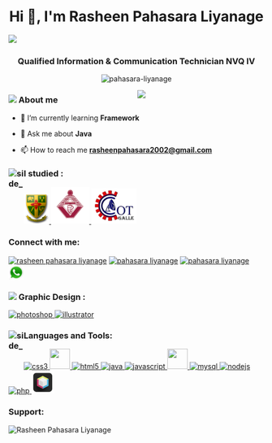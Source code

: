 <h1 align="center">Hi 👋, I'm Rasheen Pahasara Liyanage</h1> 

<img src="https://user-images.githubusercontent.com/73097560/115834477-dbab4500-a447-11eb-908a-139a6edaec5c.gif">         

<h3 align="center">Qualified Information & Communication Technician NVQ IV</h3>




<p align="center">  <img src="https://komarev.com/ghpvc/?username=pahasara-liyanage&label=Profile%20views&color=0e75b6&style=flat" alt="pahasara-liyanage" /> </p>

<picture> <img align="right" src="https://github.com/7oSkaaa/7oSkaaa/blob/main/Images/Right_Side.gif?raw=true" width = 250px></picture>
<h3><picture><img src = "https://github.com/7oSkaaa/7oSkaaa/blob/main/Images/about_me.gif?raw=true" width =30px></picture>  About me </h3>

- 🌱 I’m currently learning **Framework**

- 💬 Ask me about **Java**

- 📫 How to reach me **rasheenpahasara2002@gmail.com**

<h3 align="left"> 
<img align="left" width=30px height=40px alt="side_sticker" src="https://media.giphy.com/media/TEnXkcsHrP4YedChhA/giphy.gif" /> I studied :</h3>
<p align="left"> 
<a href="https://en.wikipedia.org/wiki/St._Aloysius%27_College,_Galle" target="_blank" rel="noreferrer"> <img src="https://github.com/Senuda-Adihetty/skill-icons/blob/main/Aloysius%20logoi.png" alt="Aloy" width="50" height="60"/> </a> <a href="https://course.vta.lk/" target="_blank" rel="noreferrer"> <img src="https://github.com/Senuda-Adihetty/skill-icons/blob/main/VTA.png" alt="VTA" width="75" height="72"/> </a> <a href="https://course.vta.lk/" target="_blank" rel="noreferrer"> <img src="https://github.com/Senuda-Adihetty/skill-icons/blob/main/COT%20Galle.png" alt="COT" width="90" height="70"/> </a>
</p>

<h3 align="left">Connect with me:</h3>
<p align="left">
<a href="https://linkedin.com/in/rasheen pahasara liyanage" target="blank"><img align="center" src="https://raw.githubusercontent.com/rahuldkjain/github-profile-readme-generator/master/src/images/icons/Social/linked-in-alt.svg" alt="rasheen pahasara liyanage" height="30" width="40" /></a>
<a href="https://fb.com/pahasara liyanage" target="blank"><img align="center" src="https://raw.githubusercontent.com/rahuldkjain/github-profile-readme-generator/master/src/images/icons/Social/facebook.svg" alt="pahasara liyanage" height="30" width="40" /></a>
<a href="https://instagram.com/pahasara liyanage" target="blank"><img align="center" src="https://raw.githubusercontent.com/rahuldkjain/github-profile-readme-generator/master/src/images/icons/Social/instagram.svg" alt="pahasara liyanage" height="30" width="40" /></a>
<a href="https://wa.me/94768401477" target="blank"><img align="center" src="https://github.com/Senuda-Adihetty/skill-icons/blob/main/icons/WhatsApp.png" alt="stylish_monster429" height="30" width="30" /></a>
</p>

<h3 align="left"><img src='https://github.com/7oSkaaa/7oSkaaa/blob/main/Images/Front_End.gif' width="40px"> Graphic Design :</h3>
<p align="left">
  <a href="https://www.photoshop.com/en" target="_blank" rel="noreferrer"> <img src="https://github.com/Scar1109/skill-icons/blob/main/icons/Photoshop.svg" alt="photoshop" width="40" height="40"/> </a>
  <a href="https://www.adobe.com/in/products/illustrator.html" target="_blank" rel="noreferrer"> <img src="https://github.com/Scar1109/skill-icons/blob/main/icons/Illustrator.svg" alt="illustrator" width="40" height="40"/> </a> 
</p>



<h3 align="left"> 
<img align="left" width=30px height=40px alt="side_sticker" src="https://media.giphy.com/media/TEnXkcsHrP4YedChhA/giphy.gif" /> Languages and Tools:</h3>
<p align="left"> <a href="https://www.w3schools.com/css/" target="_blank" rel="noreferrer"> <img src="https://github.com/Scar1109/skill-icons/blob/main/icons/CSS.svg" alt="css3" width="40" height="40"/> </a> <a href="https://git-scm.com/" target="_blank" rel="noreferrer"> <img src="https://github.com/Scar1109/skill-icons/blob/main/icons/Git.svg" width="40" height="40"/> </a> <a href="https://www.w3.org/html/" target="_blank" rel="noreferrer"> <img src="https://github.com/Scar1109/skill-icons/blob/main/icons/HTML.svg" alt="html5" width="40" height="40"/> </a> <a href="https://www.java.com" target="_blank" rel="noreferrer"> <img src="https://github.com/Scar1109/skill-icons/blob/main/icons/Java-Dark.svg" alt="java" width="40" height="40"/> </a> <a href="https://developer.mozilla.org/en-US/docs/Web/JavaScript" target="_blank" rel="noreferrer"> <img src="https://github.com/Scar1109/skill-icons/blob/main/icons/JavaScript.svg" alt="javascript" width="40" height="40"/> </a> <a href="https://laravel.com/" target="_blank" rel="noreferrer"> <img src="https://github.com/Scar1109/skill-icons/blob/main/icons/Laravel-Light.svg" width="40" height="40"/> </a> <a href="https://www.mysql.com/" target="_blank" rel="noreferrer"> <img src="https://github.com/Scar1109/skill-icons/blob/main/icons/MySQL-Dark.svg" alt="mysql" width="40" height="40"/> </a> <a href="https://nodejs.org" target="_blank" rel="noreferrer"> <img src="https://github.com/Scar1109/skill-icons/blob/main/icons/NodeJS-Dark.svg" alt="nodejs" width="40" height="40"/> </a>  <a href="https://www.php.net" target="_blank" rel="noreferrer"> <img src="https://github.com/Scar1109/skill-icons/blob/main/icons/PHP-Dark.svg" alt="php" width="40" height="40"/> </a> <a href="https://netbeans.apache.org/front/main/index.html" target="_blank" rel="noreferrer"> <img src="https://github.com/Senuda-Adihetty/skill-icons/blob/main/icons/Netbeans.png" alt="php" width="45" height="45"/> </a>
</p>

<h3 align="left">Support:</h3>
<p><a href="https://www.buymeacoffee.com/ Rasheen Pahasara Liyanage"> <img align="left" src="https://cdn.buymeacoffee.com/buttons/v2/default-yellow.png" height="50" width="210" alt=" Rasheen Pahasara Liyanage" /> 
</a></p><br><br>

